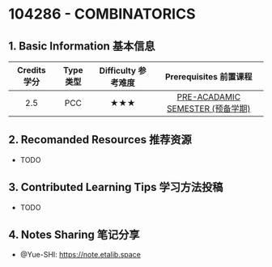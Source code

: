 # 104286 - COMBINATORICS

## 1. Basic Information 基本信息

| Credits 学分 | Type 类型 | Difficulty 参考难度 |             Prerequisites 前置课程             |
| :----------: | :-------: | :-----------------: | :--------------------------------------------: |
|     2.5      |    PCC    |         ★★★         | [PRE-ACADAMIC SEMESTER (预备学期)](../prep.md) |

## 2. Recomanded Resources 推荐资源

-   TODO

## 3. Contributed Learning Tips 学习方法投稿

-   TODO

## 4. Notes Sharing 笔记分享

-   @Yue-SHI: <https://note.etalib.space>